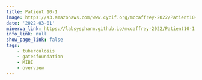 ```yaml
---
title: Patient 10-1
image: https://s3.amazonaws.com/www.cycif.org/mccaffrey-2022/Patient10-1/thumbnail--default.jpg
date: '2022-03-01'
minerva_link: https://labsyspharm.github.io/mccaffrey-2022/Patient10-1
info_link: null
show_page_link: false
tags:
    - tuberculosis
    - gatesfoundation
    - MIBI
    - overview
---
```


